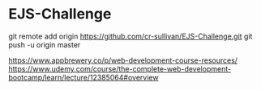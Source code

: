 # EJS-Challenge

 git remote add origin https://github.com/cr-sullivan/EJS-Challenge.git
 git push -u origin master

 https://www.appbrewery.co/p/web-development-course-resources/
 https://www.udemy.com/course/the-complete-web-development-bootcamp/learn/lecture/12385064#overview
